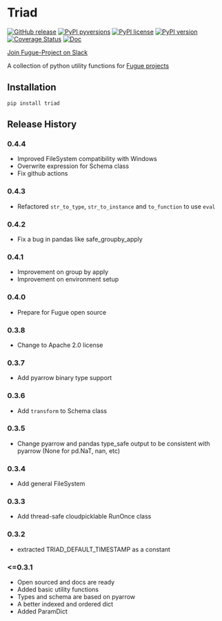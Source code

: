 # Triad

[![GitHub release](https://img.shields.io/github/release/fugue-project/triad.svg)](https://GitHub.com/fugue-project/triad)
[![PyPI pyversions](https://img.shields.io/pypi/pyversions/triad.svg)](https://pypi.python.org/pypi/triad/)
[![PyPI license](https://img.shields.io/pypi/l/triad.svg)](https://pypi.python.org/pypi/triad/)
[![PyPI version](https://badge.fury.io/py/triad.svg)](https://pypi.python.org/pypi/triad/)
[![Coverage Status](https://coveralls.io/repos/github/fugue-project/triad/badge.svg)](https://coveralls.io/github/fugue-project/triad)
[![Doc](https://readthedocs.org/projects/triad/badge)](https://triad.readthedocs.org)

[Join Fugue-Project on Slack](https://join.slack.com/t/fugue-project/shared_invite/zt-he6tcazr-OCkj2GEv~J9UYoZT3FPM4g)

A collection of python utility functions for [Fugue projects](https://github.com/fugue-project)

## Installation
```
pip install triad
```


## Release History

### 0.4.4
* Improved FileSystem compatibility with Windows
* Overwrite expression for Schema class
* Fix github actions

### 0.4.3
* Refactored `str_to_type`, `str_to_instance` and `to_function` to use `eval`

### 0.4.2
* Fix a bug in pandas like safe_groupby_apply

### 0.4.1
* Improvement on group by apply
* Improvement on environment setup

### 0.4.0
* Prepare for Fugue open source

### 0.3.8
* Change to Apache 2.0 license

### 0.3.7
* Add pyarrow binary type support

### 0.3.6
* Add `transform` to Schema class

### 0.3.5
* Change pyarrow and pandas type_safe output to be consistent with pyarrow (None for pd.NaT, nan, etc)

### 0.3.4
* Add general FileSystem

### 0.3.3
* Add thread-safe cloudpicklable RunOnce class

### 0.3.2
* extracted TRIAD_DEFAULT_TIMESTAMP as a constant

### <=0.3.1
* Open sourced and docs are ready
* Added basic utility functions
* Types and schema are based on pyarrow
* A better indexed and ordered dict
* Added ParamDict
